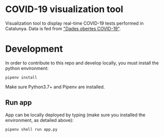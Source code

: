 # COVID-19 visualization tool

Visualization tool to display real-time COVID-19 tests performed in Catalunya. Data is fed from ["Dades obertes COVID-19"](http://governobert.gencat.cat/ca/dades_obertes/dades-obertes-covid-19).

# Development

In order to contribute to this repo and develop locally, you must install the python environment:

```
pipenv install
```

Make sure Python3.7+ and Pipenv are installed.

## Run app

App can be locally deployed by typing (make sure you installed the environment, as detailed above):

```
pipenv shell run app.py
```
